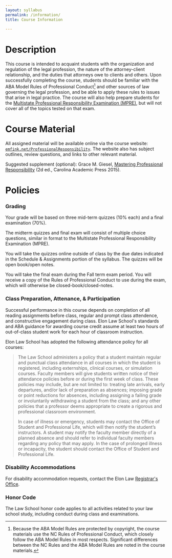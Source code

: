 ```yaml
---
layout: syllabus
permalink: /information/
title: Course Information 
  
---
```


# Description

This course is intended to acquaint students with the organization and regulation of the legal profession, the nature of the attorney-client relationship, and the duties that attorneys owe to clients and others. Upon successfully completing the course, students should be familiar with the ABA Model Rules of Professional Conduct[^a1331217] and other sources of law governing the legal profession, and be able to apply these rules to issues that arise in legal practice. The course will also help prepare students for the [Multistate Professional Responsibility Examination (MPRE)](https://www.ncbex.org/exams/mpre/), but will not cover all of the topics tested on that exam.

[^a1331217]: Because the ABA Model Rules are protected by copyright, the course materials use the NC Rules of Professional Conduct, which closely follow the ABA Model Rules in most respects. Significant differences between the NC Rules and the ABA Model Rules are noted in the course materials. 

# Course Material

All assigned material will be available online via the course website: [`emfink.net/ProfessionalResponsibility`](https://www.emfink.net/ProfessionalResponsibility/). The website also has subject outlines, review questions, and links to other relevant material. 

Suggested supplement (optional): Grace M. Giesel, [Mastering Professional Responsibility](https://cap-press.com/books/isbn/9781611636208/Mastering-Professional-Responsibility-Second-Edition) (2d ed., Carolina Academic Press 2015). 

# Policies

### Grading

Your grade will be based on three mid-term quizzes (10% each) and a final examination (70%). 

The midterm quizzes and final exam will consist of multiple choice questions, similar in format to the Multistate Professional Responsibility Examination (MPRE). 

You will take the quizzes online outside of class by the due dates indicated in the Schedule & Assignments portion of the syllabus. The quizzes will be open book/open notes. 

You will take the final exam during the Fall term exam period. You will receive a copy of the Rules of Professional Conduct to use during the exam, which will otherwise be closed-book/closed-notes. 

### Class Preparation, Attenance, & Participation 

Successful performance in this course depends on completion of all reading assignments before class, regular and prompt class attendence, and constructive engagement during class. Elon Law School's standards and ABA guidance for awarding course credit assume at least two hours of out-of-class student work for each hour of classroom instruction. 

Elon Law School has adopted the following attendance policy for all courses:

> The Law School administers a policy that a student maintain regular and punctual class attendance in all courses in which the student is registered, including externships, clinical courses, or simulation courses. Faculty members will give students written notice of their attendance policies before or during the first week of class. These policies may include, but are not limited to: treating late arrivals, early departures, and/or lack of preparation as absences; imposing grade or point reductions for absences, including assigning a failing grade or involuntarily withdrawing a student from the class; and any other policies that a professor deems appropriate to create a rigorous and professional classroom environment.
>   
> In case of illness or emergency, students may contact the Office of Student and Professional Life, which will then notify the student’s instructors. A student may notify the faculty member directly of a planned absence and should refer to individual faculty members regarding any policy that may apply. In the case of prolonged illness or incapacity, the student should contact the Office of Student and Professional Life.

### Disability Accommodations

For disability accommodation requests, contact the Elon Law [Registrar's Office](https://www.elon.edu/e/law/academics/registrar-office/index.html).

### Honor Code

The Law School honor code applies to all activities related to your law school study, including conduct during class and examinations.
